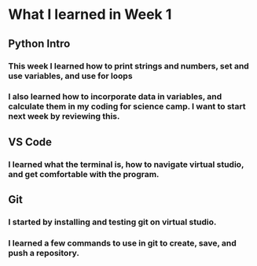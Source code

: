 # What I learned in Week 1
## Python Intro
### This week I learned how to print strings and numbers, set and use variables, and use for loops
### I also learned how to incorporate data in variables, and calculate them in my coding for science camp. I want to start next week by reviewing this.
## VS Code
### I learned what the terminal is, how to navigate virtual studio, and get comfortable with the program.
## Git 
### I started by installing and testing git on virtual studio. 
### I learned a few commands to use in git to create, save, and push a repository.
